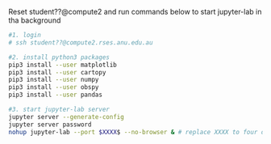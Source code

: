 Reset student??@compute2 and run commands below to start jupyter-lab in tha background


```bash
#1. login
# ssh student??@compute2.rses.anu.edu.au

#2. install python3 packages
pip3 install --user matplotlib
pip3 install --user cartopy
pip3 install --user numpy
pip3 install --user obspy
pip3 install --user pandas

#3. start jupyter-lab server
jupyter server --generate-config
jupyter server password
nohup jupyter-lab --port $XXXX$ --no-browser & # replace XXXX to four digits
```

```
```
